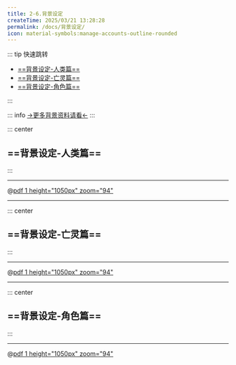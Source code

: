 ```yaml
---
title: 2-6.背景设定
createTime: 2025/03/21 13:28:28
permalink: /docs/背景设定/
icon: material-symbols:manage-accounts-outline-rounded
---
```

::: tip 快速跳转
- [==背景设定-人类篇==](#背景设定-人类篇)
- [==背景设定-亡灵篇==](#背景设定-亡灵篇)
- [==背景设定-角色篇==](#背景设定-角色篇)

:::

::: info [->更多背景资料请看<-](/docs/更多背景资料/)
:::

::: center
## ==背景设定-人类篇==
:::

---

@[pdf 1 height="1050px" zoom="94"](/背景设定/背景设定-人类篇.pdf)

---

::: center
## ==背景设定-亡灵篇==
:::

---

@[pdf 1 height="1050px" zoom="94"](/背景设定/背景设定-亡灵篇.pdf)

---

::: center
## ==背景设定-角色篇==
:::

---

@[pdf 1 height="1050px" zoom="94"](/背景设定/背景设定-角色篇.pdf)



